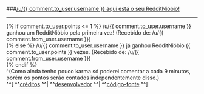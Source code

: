 ###[/u/{{ comment.to_user.username }} aqui está o seu RedditNióbio!](https://i.imgur.com/55fMDFL.jpg)  
***  
{% if comment.to_user.points <= 1 %}
/u/{{ comment.to_user.username }} ganhou um RedditNióbio pela primeira vez! (Recebido de: /u/{{ comment.from_user.username }})  
{% else %}
/u/{{ comment.to_user.username }} já ganhou RedditNióbio {{ comment.to_user.points }} vezes. (Recebido de: /u/{{ comment.from_user.username }})  
{% endif %}  
^(Como ainda tenho pouco karma só poderei comentar a cada 9 minutos, porém os pontos serão contados independentemente disso.)  
^^[ ^^[créditos](https://www.reddit.com/r/brasil/comments/70cie0/libido_muito_alta_n%C3%A3o_consigo_fazer_mais_nada_na/dn2az48/) ^^| ^^[desenvolvedor](https://www.reddit.com/u/CaioWzy) ^^| ^^[código-fonte](https://github.com/CaioWzy/RedditNiobioBot) ^^]